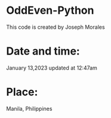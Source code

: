 # OddEven-Python

This code is created by Joseph Morales

# Date and time:
January 13,2023 updated at 12:47am

# Place:
Manila, Philippines
